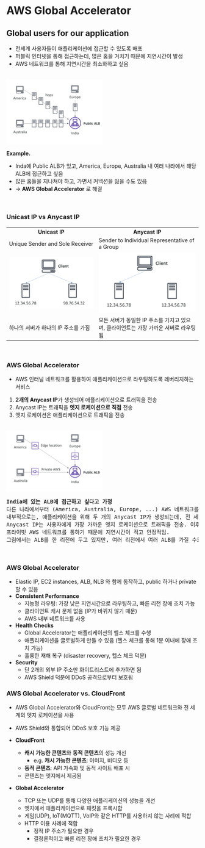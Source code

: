 # AWS Global Accelerator

## Global users for our application

- 전세계 사용자들이 애플리케이션에 접근할 수 있도록 배포
- 퍼블릭 인터넷을 통해 접근하는데, 많은 홉을 거치기 때문에 지연시간이 발생
- AWS 네트워크를 통해 지연시간을 최소화하고 싶음

<br/><img src="./img/aws_global_accelerator_img1.png" alt="AWS Global Accelerator" width="50%"/><br/>

**Example.**
- Inda에 Public ALB가 있고, America, Europe, Australia 내 여러 나라에서 해당 ALB에 접근하고 싶음
- 많은 홉들을 지나쳐야 하고, 가면서 커넥션을 잃을 수도 있음
- → **AWS Global Accelerator** 로 해결

<br/>

### Unicast IP vs Anycast IP

<table>
<tr>
<th>Unicast IP</th>
<th>Anycast IP</th>
</tr>
<tr>
<td>Unique Sender and Sole Receiver</td>
<td>Sender to Individual Representative of a Group</td>
</tr>
<tr>
<td><img src="img/aws_global_accelerator_img2.png" alt="AWS Global Accelerator" /></td>
<td><img src="./img/aws_global_accelerator_img3.png" alt="AWS Global Accelerator" /></td>
</tr>
<tr>
<td>하나의 서버가 하나의 IP 주소를 가짐</td>
<td>모든 서버가 동일한 IP 주소를 가지고 있으며, 클라이언트는 가장 가까운 서버로 라우팅됨</td>
</tr>
</table>

<br/>

### AWS Global Accelerator

- AWS 인터널 네트워크를 활용하여 애플리케이션으로 라우팅하도록 레버리지하는 서비스

1. **2개의 Anycast IP**가 생성되어 애플리케이션으로 트래픽을 전송
2. Anycast IP는 트래픽을 **엣지 로케이션으로 직접** 전송
3. 엣지 로케이션은 애플리케이션으로 트래픽을 전송

<br/><img src="./img/aws_global_accelerator_img4.png" alt="AWS Global Accelerator" width="50%"/><br/>

<pre><b>India에 있는 ALB에 접근하고 싶다고 가정</b>
다른 나라에서부터 (America, Australia, Europe, ...) AWS 네트워크를 통해 가장 가까운 엣지 로케이션으로 바로 접근. 
내부적으로는, 애플리케이션을 위해 두 개의 Anycast IP가 생성되는데, 전 세계에서 접근이 가능하도록 글로벌로 생성됨.
Anycast IP는 사용자에게 가장 가까운 엣지 로케이션으로 트래픽을 전송. 이후 엣지 로케이션에서 트래픽을 애플리케이션으로 전송.
프라이빗 AWS 네트워크를 통하기 때문에 지연시간이 적고 안정적임.
그림에서는 ALB를 한 리전에 두고 있지만, 여러 리전에서 여러 ALB를 가질 수도 있음.
</pre>

<br/>

### AWS Global Accelerator
- Elastic IP, EC2 instances, ALB, NLB 와 함께 동작하고, public 하거나 private 할 수 있음
- **Consistent Performance**
  - 지능형 라우팅: 가장 낮은 지연시간으로 라우팅하고, 빠른 리전 장애 조치 가능
  - 클라이언트 캐시 문제 없음 (IP가 바뀌지 않기 때문)
  - AWS 내부 네트워크를 사용
- **Health Checks**
  - Global Accelerator는 애플리케이션의 헬스 체크를 수행
  - 애플리케이션을 글로벌하게 만들 수 있음 (헬스 체크를 통해 1분 이내에 장애 조치 가능)
  - 훌륭한 재해 복구 (disaster recovery, 헬스 체크 덕분)
- **Security**
  - 단 2개의 외부 IP 주소만 화이트리스트에 추가하면 됨
  - AWS Shield 덕분에 DDoS 공격으로부터 보호됨


### AWS Global Accelerator vs. CloudFront
- AWS Global Accelerator와 CloudFront는 모두 AWS 글로벌 네트워크와 전 세계의 엣지 로케이션을 사용
- AWS Shield와 통합되어 DDoS 보호 기능 제공

- **CloudFront**
  - **캐시 가능한 콘텐츠**와 **동적 콘텐츠**의 성능 개선
    - e.g. **캐시 가능한 콘텐츠**: 이미지, 비디오 등
  - **동적 콘텐츠**: API 가속화 및 동적 사이트 배포 시
  - 콘텐츠는 엣지에서 제공됨
- **Global Accelerator**
  - TCP 또는 UDP를 통해 다양한 애플리케이션의 성능을 개선
  - 엣지에서 애플리케이션으로 패킷을 프록시함
  - 게임(UDP), IoT(MQTT), VoIP와 같은 HTTP를 사용하지 않는 사례에 적합
  - HTTP 이용 사례에 적합
    - 정적 IP 주소가 필요한 경우
    - 결정론적이고 빠른 리전 장애 조치가 필요한 경우

<br/>